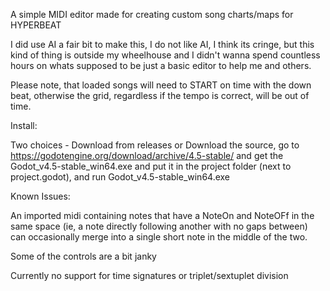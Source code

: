 A simple MIDI editor made for creating custom song charts/maps for HYPERBEAT

I did use AI a fair bit to make this, I do not like AI, I think its cringe, but this kind of thing is outside my wheelhouse and I didn't wanna spend countless hours on whats supposed to be just a basic editor to help me and others.

Please note, that loaded songs will need to START on time with the down beat, otherwise the grid, regardless if the tempo is correct, will be out of time.


Install:

  Two choices - 
    Download from releases
    or 
    Download the source, go to https://godotengine.org/download/archive/4.5-stable/ and get the Godot_v4.5-stable_win64.exe and put it in the project folder (next to project.godot), and run Godot_v4.5-stable_win64.exe 



Known Issues:

  An imported midi containing notes that have a NoteOn and NoteOFf in the same space (ie, a note directly following another with no gaps between) can occasionally merge into a single short note in the middle of the two.
  
  Some of the controls are a bit janky
  
  Currently no support for time signatures or triplet/sextuplet division
